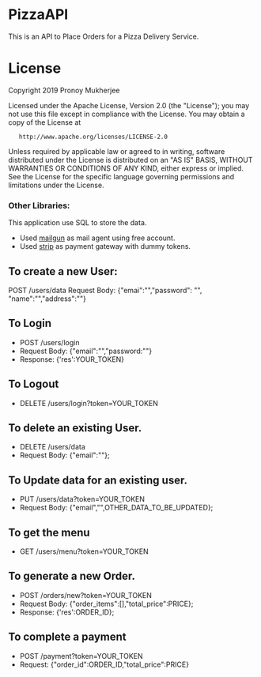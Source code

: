 # PizzaAPI
This is an API to Place Orders for a Pizza Delivery Service.
# License
Copyright 2019 Pronoy Mukherjee

   Licensed under the Apache License, Version 2.0 (the "License");
   you may not use this file except in compliance with the License.
   You may obtain a copy of the License at

       http://www.apache.org/licenses/LICENSE-2.0

   Unless required by applicable law or agreed to in writing, software
   distributed under the License is distributed on an "AS IS" BASIS,
   WITHOUT WARRANTIES OR CONDITIONS OF ANY KIND, either express or implied.
   See the License for the specific language governing permissions and
   limitations under the License.
### Other Libraries:    
This application use SQL to store the data. 
- Used [mailgun](https://www.mailgun.com) as mail agent using free account.
- Used [strip](https://www.strip.com) as payment gateway with dummy tokens.

## To create a new User: 
POST /users/data
Request Body: {"emai":"","password": "", "name":"","address":""}

## To Login
- POST /users/login
- Request Body: {"email":"","password:""}
- Response: {'res':YOUR_TOKEN}

## To Logout
- DELETE /users/login?token=YOUR_TOKEN

## To delete an existing User.
- DELETE /users/data
- Request Body: {"email":""};

## To Update data for an existing user. 
- PUT /users/data?token=YOUR_TOKEN
- Request Body: {"email","",OTHER_DATA_TO_BE_UPDATED};

## To get the menu
- GET /users/menu?token=YOUR_TOKEN

## To generate a new Order. 
- POST /orders/new?token=YOUR_TOKEN
- Request Body: {"order_items":[],"total_price":PRICE};
- Response: {'res':ORDER_ID};

## To complete a payment
- POST /payment?token=YOUR_TOKEN
- Request: {"order_id":ORDER_ID,"total_price":PRICE}

